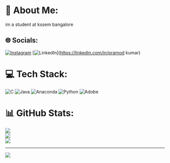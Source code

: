# 💫 About Me:
im a student at kssem bangalore


## 🌐 Socials:
[![Instagram](https://img.shields.io/badge/Instagram-%23E4405F.svg?logo=Instagram&logoColor=white)](https://instagram.com/pr.modx) [![LinkedIn](https://img.shields.io/badge/LinkedIn-%230077B5.svg?logo=linkedin&logoColor=white)](https://linkedin.com/in/pramod kumar) 

# 💻 Tech Stack:
![C](https://img.shields.io/badge/c-%2300599C.svg?style=for-the-badge&logo=c&logoColor=white) ![Java](https://img.shields.io/badge/java-%23ED8B00.svg?style=for-the-badge&logo=openjdk&logoColor=white) ![Anaconda](https://img.shields.io/badge/Anaconda-%2344A833.svg?style=for-the-badge&logo=anaconda&logoColor=white) ![Python](https://img.shields.io/badge/python-3670A0?style=for-the-badge&logo=python&logoColor=ffdd54) ![Adobe](https://img.shields.io/badge/adobe-%23FF0000.svg?style=for-the-badge&logo=adobe&logoColor=white)
# 📊 GitHub Stats:
![](https://github-readme-stats.vercel.app/api?username=pramodprom&theme=vue-dark&hide_border=false&include_all_commits=true&count_private=true)<br/>
![](https://github-readme-streak-stats.herokuapp.com/?user=pramodprom&theme=vue-dark&hide_border=false)<br/>
![](https://github-readme-stats.vercel.app/api/top-langs/?username=pramodprom&theme=vue-dark&hide_border=false&include_all_commits=true&count_private=true&layout=compact)

---
[![](https://visitcount.itsvg.in/api?id=pramodprom&icon=0&color=0)](https://visitcount.itsvg.in)

<!-- Proudly created with GPRM ( https://gprm.itsvg.in ) -->

